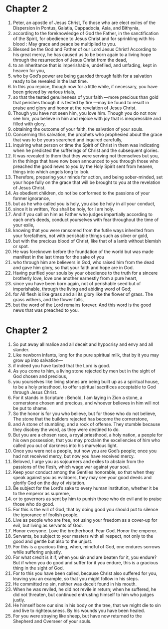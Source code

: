 # Chapter 2

1. Peter, an apostle of Jesus Christ, To those who are elect exiles of the Dispersion in Pontus, Galatia, Cappadocia, Asia, and Bithynia,
2. according to the foreknowledge of God the Father, in the sanctification of the Spirit, for obedience to Jesus Christ and for sprinkling with his blood : May grace and peace be multiplied to you.
3. Blessed be the God and Father of our Lord Jesus Christ! According to his great mercy, he has caused us to be born again to a living hope through the resurrection of Jesus Christ from the dead,
4. to an inheritance that is imperishable, undefiled, and unfading, kept in heaven for you,
5. who by God’s power are being guarded through faith for a salvation ready to be revealed in the last time.
6. In this you rejoice, though now for a little while, if necessary, you have been grieved by various trials,
7. so that the tested genuineness of your faith —more precious than gold that perishes though it is tested by fire —may be found to result in praise and glory and honor at the revelation of Jesus Christ.
8. Though you have not seen him, you love him. Though you do not now see him, you believe in him and rejoice with joy that is inexpressible and filled with glory,
9. obtaining the outcome of your faith, the salvation of your souls.
10. Concerning this salvation, the prophets who prophesied about the grace that was to be yours searched and inquired carefully,
11. inquiring what person or time the Spirit of Christ in them was indicating when he predicted the sufferings of Christ and the subsequent glories.
12. It was revealed to them that they were serving not themselves but you, in the things that have now been announced to you through those who preached the good news to you by the Holy Spirit sent from heaven, things into which angels long to look.
13. Therefore, preparing your minds for action, and being sober-minded, set your hope fully on the grace that will be brought to you at the revelation of Jesus Christ.
14. As obedient children, do not be conformed to the passions of your former ignorance,
15. but as he who called you is holy, you also be holy in all your conduct,
16. since it is written, You shall be holy, for I am holy.
17. And if you call on him as Father who judges impartially according to each one’s deeds, conduct yourselves with fear throughout the time of your exile,
18. knowing that you were ransomed from the futile ways inherited from your forefathers, not with perishable things such as silver or gold,
19. but with the precious blood of Christ, like that of a lamb without blemish or spot.
20. He was foreknown before the foundation of the world but was made manifest in the last times for the sake of you
21. who through him are believers in God, who raised him from the dead and gave him glory, so that your faith and hope are in God.
22. Having purified your souls by your obedience to the truth for a sincere brotherly love, love one another earnestly from a pure heart,
23. since you have been born again, not of perishable seed but of imperishable, through the living and abiding word of God;
24. for All flesh is like grass and all its glory like the flower of grass. The grass withers, and the flower falls,
25. but the word of the Lord remains forever. And this word is the good news that was preached to you.

# Chapter 2

1. So put away all malice and all deceit and hypocrisy and envy and all slander.
2. Like newborn infants, long for the pure spiritual milk, that by it you may grow up into salvation—
3. if indeed you have tasted that the Lord is good.
4. As you come to him, a living stone rejected by men but in the sight of God chosen and precious,
5. you yourselves like living stones are being built up as a spiritual house, to be a holy priesthood, to offer spiritual sacrifices acceptable to God through Jesus Christ.
6. For it stands in Scripture : Behold, I am laying in Zion a stone, a cornerstone chosen and precious, and whoever believes in him will not be put to shame.
7. So the honor is for you who believe, but for those who do not believe, The stone that the builders rejected has become the cornerstone,
8. and A stone of stumbling, and a rock of offense. They stumble because they disobey the word, as they were destined to do.
9. But you are a chosen race, a royal priesthood, a holy nation, a people for his own possession, that you may proclaim the excellencies of him who called you out of darkness into his marvelous light.
10. Once you were not a people, but now you are God’s people; once you had not received mercy, but now you have received mercy.
11. Beloved, I urge you as sojourners and exiles to abstain from the passions of the flesh, which wage war against your soul.
12. Keep your conduct among the Gentiles honorable, so that when they speak against you as evildoers, they may see your good deeds and glorify God on the day of visitation.
13. Be subject for the Lord’s sake to every human institution, whether it be to the emperor as supreme,
14. or to governors as sent by him to punish those who do evil and to praise those who do good.
15. For this is the will of God, that by doing good you should put to silence the ignorance of foolish people.
16. Live as people who are free, not using your freedom as a cover-up for evil, but living as servants of God.
17. Honor everyone. Love the brotherhood. Fear God. Honor the emperor.
18. Servants, be subject to your masters with all respect, not only to the good and gentle but also to the unjust.
19. For this is a gracious thing, when, mindful of God, one endures sorrows while suffering unjustly.
20. For what credit is it if, when you sin and are beaten for it, you endure? But if when you do good and suffer for it you endure, this is a gracious thing in the sight of God.
21. For to this you have been called, because Christ also suffered for you, leaving you an example, so that you might follow in his steps.
22. He committed no sin, neither was deceit found in his mouth.
23. When he was reviled, he did not revile in return; when he suffered, he did not threaten, but continued entrusting himself to him who judges justly.
24. He himself bore our sins in his body on the tree, that we might die to sin and live to righteousness. By his wounds you have been healed.
25. For you were straying like sheep, but have now returned to the Shepherd and Overseer of your souls.

